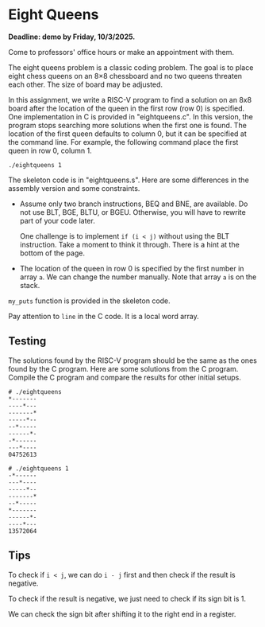 # Eight Queens

**Deadline: demo by Friday, 10/3/2025.**

Come to professors' office hours or make an appointment with them.

The eight queens problem is a classic coding problem. The goal is to place
eight chess queens on an 8×8 chessboard and no two queens threaten each
other. The size of board may be adjusted.

In this assignment, we write a RISC-V program to find a solution on an 8x8
board after the location of the queen in the first row (row 0) is specified.
One implementation in C is provided in "eightqueens.c". In this version, the
program stops searching more solutions when the first one is found. The
location of the first queen defaults to column 0, but it can be specified at
the command line. For example, the following command place the first queen in
row 0, column 1.

    ./eightqueens 1

The skeleton code is in "eightqueens.s". Here are some differences in the
assembly version and some constraints.

*   Assume only two branch instructions, BEQ and BNE, are available. Do not use
    BLT, BGE, BLTU, or BGEU. Otherwise, you will have to rewrite part of your
    code later.

    One challenge is to implement `if (i < j)` without using the BLT
    instruction. Take a moment to think it through. There is a hint at the
    bottom of the page. 

*   The location of the queen in row 0 is specified by the first number in array
    `a`. We can change the number manually. Note that array `a` is on the
    stack.

`my_puts` function is provided in the skeleton code.

Pay attention to `line` in the C code. It is a local word array. 


## Testing

The solutions found by the RISC-V program should be the same as the ones found
by the C program. Here are some solutions from the C program. Compile the C
program and compare the results for other initial setups.

```
# ./eightqueens
*-------
----*---
-------*
-----*--
--*-----
------*-
-*------
---*----
04752613

# ./eightqueens 1
-*------
---*----
-----*--
-------*
--*-----
*-------
------*-
----*---
13572064
```

## Tips

To check if `i < j`, we can do `i - j` first and then check if the result is
negative. 

To check if the result is negative, we just need to check if its sign bit is 1.

We can check the sign bit after shifting it to the right end in a register.

